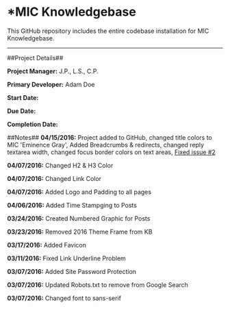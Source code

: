 *MIC Knowledgebase 
======

This GitHub repository includes the entire codebase installation for MIC Knowledgebase.

------

##Project Details##

**Project Manager:** J.P., L.S., C.P.

**Primary Developer:** Adam Doe

**Start Date:**

**Due Date:**

**Completion Date:**

##Notes##
**04/15/2016:** Project added to GitHub, changed title colors to MIC 'Eminence Gray', Added Breadcrumbs & redirects, changed reply textarea width, changed focus border colors on text areas, [Fixed issue #2](/issues/2)

**04/07/2016:** Changed H2 & H3 Color

**04/07/2016:** Changed Link Color

**04/07/2016:** Added Logo and Padding to all pages

**04/06/2016:** Added Time Stampging to Posts

**03/24/2016:** Created Numbered Graphic for Posts

**03/23/2016:** Removed 2016 Theme Frame from KB

**03/17/2016:** Added Favicon

**03/11/2016:** Fixed Link Underline Problem

**03/07/2016:** Added Site Password Protection

**03/07/2016:** Updated Robots.txt to remove from Google Search

**03/07/2016:** Changed font to sans-serif

